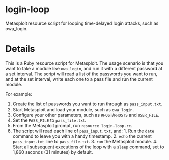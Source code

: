 # login-loop
Metasploit resource script for looping time-delayed login attacks, such as owa_login.

# Details
This is a Ruby resource script for Metasploit. The usage scenario is that you want to take a module like `owa_login`, and run it with a different password at a set interval. The script will read a list of the passwords you want to run, and at the set interval, write each one to a pass file and run the current module.

For example:
  1. Create the list of passwords you want to run through as `pass_input.txt`.
  2. Start Metasploit and load your module, such as `owa_login`.
  3. Configure your other parameters, such as `RHOST`/`RHOSTS` and `USER_FILE`.
  4. Set the `PASS_FILE` to `pass_file.txt`.
  5. From the Metasploit prompt, run `resource login-loop.rc`.
  6. The script will read each line of `pass_input.txt`, and:
    1. Run the `date` command to leave you with a handy timestamp.
    2. `echo` the current `pass_input.txt` line to `pass_file.txt`.
    3. `run` the Metasploit module.
    4. Start all subsequent executions of the loop with a `sleep` command, set to 1,860 seconds (31 minutes) by default.
